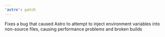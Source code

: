 ```yaml
---
'astro': patch
---
```


Fixes a bug that caused Astro to attempt to inject environment variables into non-source files, causing performance problems and broken builds
